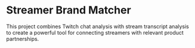 # Streamer Brand Matcher
This project combines Twitch chat analysis with stream transcript analysis to create a powerful tool for connecting streamers with relevant product partnerships.
